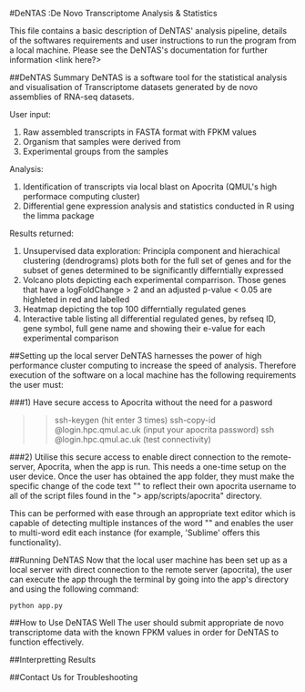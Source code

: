 #DeNTAS  :De Novo Transcriptome Analysis & Statistics

This file contains a basic description of DeNTAS' analysis pipeline, details of the softwares requirements
and user instructions to run the program from a local machine. Please see the DeNTAS's documentation for further
information <link here?> 

##DeNTAS Summary
DeNTAS is a software tool for the statistical analysis and visualisation of Transcriptome datasets
generated by de novo assemblies of RNA-seq datasets.

User input:
1) Raw assembled transcripts in FASTA format with FPKM values
2) Organism that samples were derived from
3) Experimental groups from the samples

Analysis:
1) Identification of transcripts via local blast on Apocrita (QMUL's high performace computing cluster)
2) Differential gene expression analysis and statistics conducted in R using the limma package

Results returned:
1) Unsupervised data exploration: Principla component and hierachical clustering (dendrograms) plots
   both for the full set of genes and for the subset of genes determined to be significantly differntially
   expressed
2) Volcano plots depicting each experimental comparrison. Those genes that have a logFoldChange > 2 and an
   adjusted p-value < 0.05 are highleted in red and labelled
3) Heatmap depicting the top 100 differntially regulated genes
4) Interactive table listing all differential regulated genes, by refseq ID, gene symbol, full gene name 
   and showing their e-value for each experimental comparison 

##Setting up the local server
DeNTAS harnesses the power of high performance cluster computing to increase the speed of analysis.
Therefore execution of the software on a local machine has the following requirements the user must:

###1) Have secure access to Apocrita without the need for a pasword 
   >> ssh-keygen (hit enter 3 times)
   >> ssh-copy-id <username>@login.hpc.qmul.ac.uk (input your apocrita password)
   >> ssh <username>@login.hpc.qmul.ac.uk (test connectivity)

###2) Utilise this secure access to enable direct connection to the remote-server, Apocrita, when the app is run. 
This needs a one-time setup on the user device. Once the user has obtained the app folder, they must make the specific change of the code text "<username>" to reflect their own apocrita username to all of the script files found in the "> app/scripts/apocrita" directory.

This can be performed with ease through an appropriate text editor which is capable of detecting multiple instances of the word "<username>" and enables the user to multi-word edit each instance (for example, 'Sublime' offers this functionality).


##Running DeNTAS
Now that the local user machine has been set up as a local server with direct connection to the remote server (apocrita), the user can execute the app through the terminal by going into the app's directory and using the following command:

```
python app.py
```

##How to Use DeNTAS Well
The user should submit appropriate de novo transcriptome data with the known FPKM values in order for DeNTAS to function effectively.

##Interpretting Results

##Contact Us for Troubleshooting
